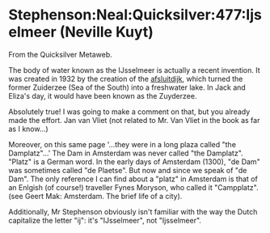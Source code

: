 
# Stephenson:Neal:Quicksilver:477:Ijselmeer (Neville Kuyt)

From the Quicksilver Metaweb.

The body of water known as the IJsselmeer is actually a recent invention. It was created in 1932 by the creation of the [afsluitdijk](/http-www-everything2-com-index-pl-lastnode-id-1165705-node-id-1165705), which turned the former Zuiderzee (Sea of the South) into a freshwater lake. 
In Jack and Eliza's day, it would have been known as the Zuyderzee.


Absolutely true! I was going to make a comment on that, but you already made the effort.
Jan van Vliet (not related to Mr. Van Vliet in the book as far as I know...)


Moreover, on this same page '...they were in a long plaza called "the Damplatz"...' The Dam in Amsterdam was never called "the Damplatz". "Platz" is a German word. In the early days of Amsterdam (1300), "de Dam" was sometimes called "de Plaetse". But now and since we speak of "de Dam". The only reference I can find about a "platz" in Amsterdam is that of an Enlgish (of course!) traveller Fynes Moryson, who called it "Campplatz". (see Geert Mak: Amsterdam. The brief life of a city).

Additionally, Mr Stephenson obviously isn't familiar with the way the Dutch capitalize the letter "ij": it's "IJsselmeer", not "Ijsselmeer".
